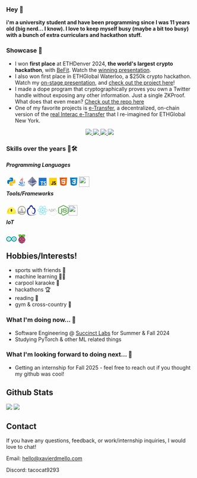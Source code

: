<h3>Hey 👋</h3>
  
**i'm a university student and have been programming since I was 11 years old (big nerd... I know). I love to keep myself busy (maybe a bit too busy) with a bunch of extra curriculars and hackathon stuff.**
### Showcase 🚀
- I won **first place** at ETHDenver 2024, **the world's largest crypto hackathon**, with [BeFit](https://devfolio.co/projects/befit-98df). Watch the [winning presentation](https://www.youtube.com/watch?v=zh5fxWYE8W0).
- I also won first place in ETHGlobal Waterloo, a $250k crypto hackathon. Watch my [on-stage presentation](https://www.youtube.com/live/_I3kAYZ4_eo?si=Jd0ePwqvBpPYApn1&t=1341), and [check out the project here](https://ethglobal.com/showcase/token-rescue-buddy-bd0sd)!
- I made a dope program that cryptographically proves you own a Twitter handle without exposing any other information. Just a single ZKProof. What does that even mean? [Check out the repo here](https://github.com/xavierdmello/proof-of-twitter-sp1)
- One of my favorite projects is [e-Transfer](https://ethglobal.com/showcase/e-transfer-kwwrz), a decentralized, on-chain version of the [real Interac e-Transfer](https://ethglobal.com/showcase/e-transfer-kwwrz) that I re-imagined for ETHGlobal New York.
<p align="center">
  <a href="https://devfolio.co/projects/befit-98df">
    <img src="https://github.com/xavierdmello/xavierdmello/assets/18093763/535f7fe5-691e-4d87-9580-8fb2115ff49e" width=400> 
  </a>
  <a href="https://ethglobal.com/showcase/token-rescue-buddy-bd0sd">
    <img src="https://storage.googleapis.com/ethglobal-api-production/projects%2Fbd0sd%2Fimages%2FUntitled.png" width=400> 
  </a>
  <a href="https://etransfer.xavierdmello.com">
    <img src="https://storage.googleapis.com/ethglobal-api-production/projects%2Fkwwrz%2Fimages%2F2.png" width=400> 
  </a>

  <a href="https://github.com/xavierdmello/proof-of-twitter-sp1">
    <img src="https://raw.githubusercontent.com/xavierdmello/proof-of-twitter-sp1/main/screenshot.png" width=400> 
  </a>
</p>

### Skills over the years 👷🛠️
##### Programming Languages
<a href="https://www.python.org/"><img align="left" src="./images/python.svg" width="28" height="28"></a>
<a href="https://www.java.com/en/"><img align="left" src="./images/java.svg" width="28" height="28"></a>
<a href="https://soliditylang.org/"><img align="left" src="./images/ethereum.svg" width="28" height="28"></a>
<a href="https://www.typescriptlang.org/"><img align="left" src="./images/typescript.svg" width="28" height="28"></a>
<a href="https://en.wikipedia.org/wiki/JavaScript"><img align="left" src="./images/javascript.svg" width="28" height="28"></a>
<a href="https://en.wikipedia.org/wiki/HTML"><img align="left" src="./images/html.svg" width="28" height="28"></a>
<a href="https://en.wikipedia.org/wiki/CSS"><img align="left" src="./images/css3.svg" width="28" height="28"></a>
<a href="https://www.rust-lang.org/"><img align="left" src="https://github.com/xavierdmello/xavierdmello/assets/18093763/d1b40763-0aa1-4fc4-9bae-d36de889f8d8" width="28" height="28"></a>
<br/>


#####  Tools/Frameworks
<a href="https://hardhat.org/"><img align="left" src="./images/hardhat.png" width="28" height="28"></a>
<a href="https://eth-brownie.readthedocs.io/en/stable/"><img align="left" src="./images/brownie.png" width="28" height="28"></a>
<a href="https://docs.ethers.io/"><img align="left" src="./images/ethers.svg" width="28" height="28"></a>
<a href="https://reactjs.org/"><img align="left" src="./images/react.svg" width="28" height="28"></a>
<a href="https://nextjs.org/"><img align="left" src="./images/nextjs.png" width="28" height="28"></a>
<a href="https://nodejs.org/en/"><img align="left" src="./images/node.png" width="28" height="28"></a>
<a href="https://pytorch.org/"><img align="left" src="https://github.com/xavierdmello/xavierdmello/assets/18093763/32f5a9e9-f6b7-428e-b8d0-3f6b56ba593a" width="24" height="28"></a><br/>


##### IoT
<a href="https://www.arduino.cc/"><img align="left" src="./images/arduino.svg" width="28" height="28"></a>
<a href="https://www.raspberrypi.com/"><img align="left" src="./images/raspberry-pi.svg" width="28" height="28"></a><br/>

## Hobbies/Interests!
- sports with friends 🎾
- machine learning 👨‍💻
- carpool karaoke  🎤
- hackathons 🏆
- reading 📖
- gym & cross-country 💪

### What I'm doing now... 🔎
- Software Engineering @ [Succinct Labs](https://succinct.xyz/) for Summer & Fall 2024
- Studying PyTorch & other ML related things

### What I'm looking forward to doing next... 🔮
- Getting an internship for Fall 2025 - feel free to reach out if you thought my github was cool!

## Github Stats
<img height="150px" src="https://github-readme-stats-git-masterrstaa-rickstaa.vercel.app/api?username=xavierdmello&hide_border=true&show_icons=true&include_all_commits=false&count_private=true&line_height=24&text_color=ffffff&icon_color=ffffff&bg_color=0,fd1d1d,e1306c,c13584,833ab4&title_color=ffffff"/> <img height="150px" src="https://github-readme-stats-git-masterrstaa-rickstaa.vercel.app/api/top-langs/?username=xavierdmello&hide=html&hide_border=true&card_width=320&layout=compact&langs_count=7&text_color=ffffff&icon_color=ffffff&bg_color=0,833ab4,5851db,405de6&title_color=ffffff"/>

## Contact
If you have any questions, feedback, or work/internship inquiries, I would love to chat!

Email: hello@xavierdmello.com

Discord: tacocat9293
